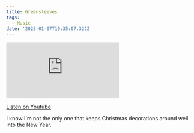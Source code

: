 ```yaml
---
title: Greensleeves
tags:
  - Music
date: '2023-01-07T10:35:07.322Z'
---
```


<iframe src="https://www.youtube-nocookie.com/embed/VysJWbag96k?modestbranding=1&showinfo=0&rel=0" title="YouTube video player" frameborder="0" allow="accelerometer; autoplay; encrypted-media; gyroscope; picture-in-picture;" allowfullscreen className="youtube_video"></iframe>

[Listen on Youtube](https://youtu.be/VysJWbag96k)

I know I'm not the only one that keeps Christmas decorations around well into the New Year.
